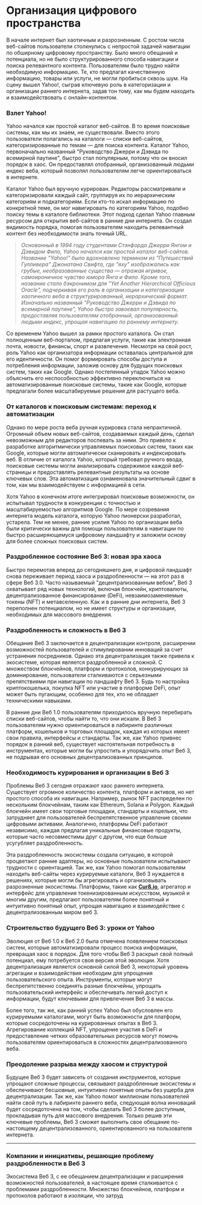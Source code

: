 # Организация цифрового пространства

В начале интернет был хаотичным и разрозненным. С ростом числа веб-сайтов пользователи столкнулись с непростой задачей навигации по обширному цифровому пространству. Было много обещаний и потенциала, но не было структурированного способа навигации и поиска релевантного контента. Пользователям было трудно найти необходимую информацию. Те, кто предлагал качественную информацию, товары или услуги, не могли пробиться сквозь шум. На сцену вышел Yahoo!, сыграв ключевую роль в категоризации и организации раннего интернета, задав тон тому, как мы будем находить и взаимодействовать с онлайн-контентом.

### Взлет Yahoo! <a href="#ember56" id="ember56"></a>

Yahoo начался как простой каталог веб-сайтов. В то время поисковые системы, как мы их знаем, не существовали. Вместо этого пользователи полагались на каталоги — списки веб-сайтов, категоризированные по темам — для поиска контента. Каталог Yahoo, первоначально названный "Руководство Джерри и Дэвида по всемирной паутине", быстро стал популярным, потому что он вносил порядок в хаос. Он предоставлял отобранный, организованный людьми индекс веба, который позволял пользователям легче ориентироваться в интернете.

Каталог Yahoo был вручную курирован. Редакторы рассматривали и категоризировали каждый сайт, группируя их по иерархическим категориям и подкатегориям. Если кто-то искал информацию по конкретной теме, он мог навигировать по категориям Yahoo, подобно поиску темы в каталоге библиотеки. Этот подход сделал Yahoo главным ресурсом для открытия веб-сайтов в ранние дни интернета. Он создал видимость порядка, помогая пользователям находить релевантный контент без необходимости знать точный URL.

> _Основанный в 1994 году студентами Стэнфорда Джерри Янгом и Дэвидом Фило, Yahoo начался как простой каталог веб-сайтов. Название "Yahoo!" было вдохновлено термином из "Путешествий Гулливера" Джонатана Свифта, где "яху" изображались как грубые, необразованные существа — отражая игривое, самоироничное чувство юмора Янга и Фило. Кроме того, название стало бэкронимом для "Yet Another Hierarchical Officious Oracle", подчеркивая его роль в организации и категоризации хаотичного веба в структурированный, иерархический формат. Изначально названный "Руководство Джерри и Дэвида по всемирной паутине", Yahoo быстро завоевал популярность, предоставляя пользователям отобранный, организованный людьми индекс, упрощая навигацию по раннему интернету._

Со временем Yahoo вышел за рамки простого каталога. Он стал полноценным веб-порталом, предлагая услуги, такие как электронная почта, новости, финансы, спорт и развлечения. Несмотря на свой рост, роль Yahoo как организатора информации оставалась центральной для его идентичности. Он помог формировать способы доступа и потребления информации, заложив основу для будущих поисковых систем, таких как Google. Однако постепенный упадок Yahoo можно объяснить его неспособностью эффективно переключиться на автоматизированные поисковые системы, такие как Google, которые предлагали более масштабируемые решения для растущего веба.

### От каталогов к поисковым системам: переход к автоматизации <a href="#ember61" id="ember61"></a>

Однако по мере роста веба ручная курировка стала непрактичной. Огромный объем новых веб-сайтов, создаваемых каждый день, сделал невозможным для редакторов поспевать за ними. Это привело к разработке алгоритмически управляемых поисковых систем, таких как Google, которые могли автоматически сканировать и индексировать веб. В отличие от каталога Yahoo, который требовал ручного ввода, поисковые системы могли анализировать содержимое каждой веб-страницы и предоставлять релевантные результаты на основе ключевых слов. Эта автоматизация ознаменовала значительный сдвиг в том, как мы взаимодействуем с информацией в сети.

Хотя Yahoo в конечном итоге интегрировал поисковые возможности, он испытывал трудности в конкуренции с точностью и масштабируемостью алгоритмов Google. По мере созревания интернета модель каталога, которую Yahoo пионерски разработал, устарела. Тем не менее, ранние усилия Yahoo по организации веба были критически важны для помощи пользователям в навигации по быстро расширяющемуся цифровому ландшафту и заложили основу для более сложных поисковых систем.

### Раздробленное состояние Веб 3: новая эра хаоса <a href="#ember64" id="ember64"></a>

Быстро перемотав вперед до сегодняшнего дня, и цифровой ландшафт снова переживает период хаоса и раздробленности — на этот раз в сфере Веб 3.0. Часто называемый "децентрализованным вебом", Веб 3 охватывает ряд новых технологий, включая блокчейн, криптовалюты, децентрализованное финансирование (DeFi), невзаимозаменяемые токены (NFT) и метавселенную. Как и в ранние дни интернета, Веб 3 переполнен потенциалом, но не имеет структуры и организации, необходимых для массового внедрения.

### Раздробленность и сложность в Веб 3 <a href="#ember66" id="ember66"></a>

Обещание Веб 3 заключается в децентрализации контроля, расширении возможностей пользователей и стимулировании инноваций за счет устранения посредников. Однако эта децентрализация также привела к экосистеме, которая является раздробленной и сложной. С множеством блокчейнов, платформ и протоколов, конкурирующих за доминирование, пользователи сталкиваются с серьезными препятствиями при навигации по ландшафту Веб 3. Будь то настройка криптокошелька, покупка NFT или участие в платформе DeFi, опыт может быть пугающим, особенно для тех, кто не обладает техническими навыками.

В ранние дни Веб 1.0 пользователям приходилось вручную перебирать списки веб-сайтов, чтобы найти то, что они искали. В Веб 3 пользователям нужно ориентироваться в лабиринте различных платформ, кошельков и торговых площадок, каждая из которых имеет свои правила, интерфейсы и стандарты. Так же, как Yahoo привнес порядок в ранний веб, существует настоятельная потребность в инструментах, которые могли бы упростить и упорядочить опыт Веб 3, не подрывая его основных децентрализованных принципов.

### Необходимость курирования и организации в Веб 3 <a href="#ember69" id="ember69"></a>

Проблемы Веб 3 сегодня отражают хаос раннего интернета. Существует огромное количество контента, платформ и активов, но нет простого способа их навигации. Например, рынок NFT распределен по нескольким блокчейнам, таким как Ethereum, Solana и Polygon. Каждый блокчейн имеет свои торговые площадки, стандарты и кошельки, что затрудняет для пользователей беспрепятственное управление своими цифровыми активами. Аналогично, платформы DeFi работают независимо, каждая предлагая уникальные финансовые продукты, которые часто несовместимы друг с другом, что еще больше усугубляет раздробленность.

Эта раздробленность экосистемы создала ситуацию, в которой процветают ранние адаптеры, но основные пользователи испытывают трудности с ориентацией. Так же, как Yahoo помогал пользователям находить веб-сайты через курируемые каталоги, Веб 3 нуждается в решениях, которые могли бы агрегировать и организовывать разрозненные экосистемы. Платформы, такие как [**Cur8.io**](http://cur8.io/), агрегатор и интерфейс для управления токенизированным искусством, музыкой и многим другим, предлагают пользователям более понятный и интуитивно понятный опыт, упрощая навигацию и взаимодействие с децентрализованным миром веб 3.

### Строительство будущего Веб 3: уроки от Yahoo <a href="#ember72" id="ember72"></a>

Эволюция от Веб 1.0 к Веб 2.0 была отмечена появлением поисковых систем, которые автоматизировали процесс поиска информации, превращая хаос в порядок. Для того чтобы Веб 3 раскрыл свой полный потенциал, ему потребуется своя версия этой эволюции. Хотя децентрализация является основной силой Веб 3, некоторый уровень агрегации и взаимодействия необходим для упрощения пользовательского опыта. Инструменты, которые могут беспрепятственно соединять разные блокчейны, упрощать пользовательский интерфейс и обеспечивать легкий доступ к информации, будут ключевыми для привлечения Веб 3 в массы.

Более того, так же, как ранний успех Yahoo был обусловлен его курируемыми каталогами, могут быть возможности для платформ, которые сосредоточены на курированных опытах в Веб 3. Агрегирование коллекций NFT, упрощение участия в DeFi и предоставление четких образовательных ресурсов могут помочь пользователям ориентироваться в сложностях децентрализованного веба.

### Преодоление разрыва между хаосом и структурой <a href="#ember75" id="ember75"></a>

Будущее Веб 3 будет зависеть от создания инструментов, которые упрощают сложные процессы, связывают раздробленные экосистемы и обеспечивают бесшовные, интуитивно понятные опыты без ущерба для децентрализации. Так же, как Yahoo помог миллионам пользователей найти свой путь в лабиринте раннего веба, следующая волна инноваций будет сосредоточена на том, чтобы сделать Веб 3 более доступным, прокладывая путь для массового внедрения. Только решив эти ключевые проблемы, Веб 3 сможет выполнить свое обещание по-настоящему децентрализованного, ориентированного на пользователя интернета.

***

### Компании и инициативы, решающие проблему раздробленности в Веб 3 <a href="#ember77" id="ember77"></a>

Экосистема Веб 3, с ее обещанием децентрализации и расширения возможностей пользователей, в настоящее время сталкивается с проблемами раздробленности. Множество блокчейнов, платформ и протоколов работают в изоляции, что затруд